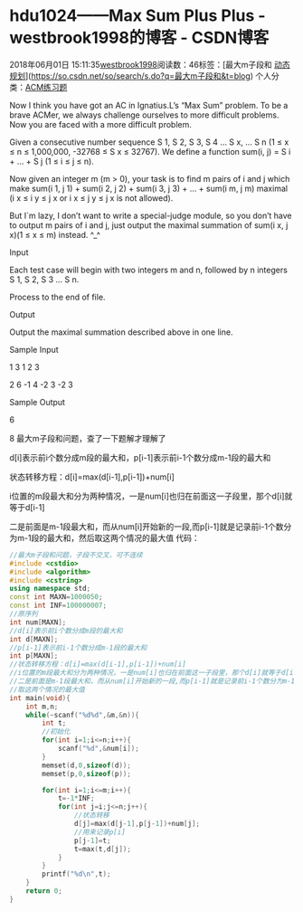 # hdu1024——Max Sum Plus Plus - westbrook1998的博客 - CSDN博客





2018年06月01日 15:11:35[westbrook1998](https://me.csdn.net/westbrook1998)阅读数：46标签：[最大m子段和																[动态规划](https://so.csdn.net/so/search/s.do?q=动态规划&t=blog)](https://so.csdn.net/so/search/s.do?q=最大m子段和&t=blog)
个人分类：[ACM练习题](https://blog.csdn.net/westbrook1998/article/category/7652684)








> 
Now I think you have got an AC in Ignatius.L’s “Max Sum” problem. To be a brave ACMer, we always challenge ourselves to more difficult problems. Now you are faced with a more difficult problem.  

  Given a consecutive number sequence S 1, S 2, S 3, S 4 … S x, … S n (1 ≤ x ≤ n ≤ 1,000,000, -32768 ≤ S x ≤ 32767). We define a function sum(i, j) = S i + … + S j (1 ≤ i ≤ j ≤ n).  

  Now given an integer m (m > 0), your task is to find m pairs of i and j which make sum(i 1, j 1) + sum(i 2, j 2) + sum(i 3, j 3) + … + sum(i m, j m) maximal (i x ≤ i y ≤ j x or i x ≤ j y ≤ j x is not allowed).  

  But I`m lazy, I don’t want to write a special-judge module, so you don’t have to output m pairs of i and j, just output the maximal summation of sum(i x, j x)(1 ≤ x ≤ m) instead. ^_^  

  Input 

  Each test case will begin with two integers m and n, followed by n integers S 1, S 2, S 3 … S n.  

  Process to the end of file.  

  Output 

  Output the maximal summation described above in one line.  

  Sample Input 

  1 3 1 2 3 

  2 6 -1 4 -2 3 -2 3 

  Sample Output 

  6 

  8
最大m子段和问题，查了一下题解才理解了 

d[i]表示前i个数分成m段的最大和，p[i-1]表示前i-1个数分成m-1段的最大和 

状态转移方程：d[i]=max(d[i-1],p[i-1])+num[i] 

i位置的m段最大和分为两种情况，一是num[i]也归在前面这一子段里，那个d[i]就等于d[i-1] 

二是前面是m-1段最大和，而从num[i]开始新的一段,而p[i-1]就是记录前i-1个数分为m-1段的最大和，然后取这两个情况的最大值
代码：

```cpp
//最大m子段和问题，子段不交叉，可不连续
#include <cstdio>
#include <algorithm>
#include <cstring>
using namespace std;
const int MAXN=1000050;
const int INF=100000007;
//原序列
int num[MAXN];
//d[i]表示前i个数分成m段的最大和
int d[MAXN];
//p[i-1]表示前i-1个数分成m-1段的最大和
int p[MAXN];
//状态转移方程：d[i]=max(d[i-1],p[i-1])+num[i]
//i位置的m段最大和分为两种情况，一是num[i]也归在前面这一子段里，那个d[i]就等于d[i-1]
//二是前面是m-1段最大和，而从num[i]开始新的一段,而p[i-1]就是记录前i-1个数分为m-1段的最大和
//取这两个情况的最大值
int main(void){
    int m,n;
    while(~scanf("%d%d",&m,&n)){
        int t;
        //初始化
        for(int i=1;i<=n;i++){
            scanf("%d",&num[i]);
        }
        memset(d,0,sizeof(d));
        memset(p,0,sizeof(p));

        for(int i=1;i<=m;i++){
            t=-1*INF;
            for(int j=i;j<=n;j++){
                //状态转移
                d[j]=max(d[j-1],p[j-1])+num[j];
                //用来记录p[i]
                p[j-1]=t;
                t=max(t,d[j]);
            }
        }
        printf("%d\n",t);
    }
    return 0;
}
```







